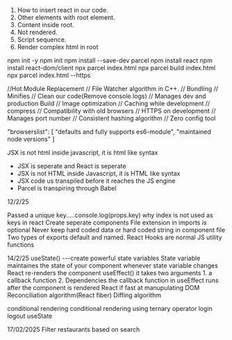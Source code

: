 1. How to insert react in our code.
2. Other elements with root element.
3. Content inside root.
4. Not rendered.
5. Script sequence.
6. Render complex html in root

npm init -y
npm init
npm install --save-dev parcel
npm install react
npm install react-dom/client
npx parcel index.html
npx parcel build index.html
npx parcel index.html --https

//Hot Module Replacement
// File Watcher algorithm in C++.
// Bundling
// Minifies
// Clean our code(Remove console.logs)
// Manages dev and production Build
// Image optimization
// Caching while development
// compress
// Compatibility with old browsers
// HTTPS on development
// Manages port number
// Consistent hashing algorithm
// Zero config tool

"browserslist": [
"defaults and fully supports es6-module",
"maintained node versions"
]

JSX is not html inside javascript, it is html like syntax

- JSX is seperate and React is seperate
- JSX is not HTML inside Javascript, it is HTML like syntax
- JSX code us transpiled before it reaches the JS engine
- Parcel is transpiring through Babel

12/2/25

Passed a unique key.....console.log(props.key)
why index is not used as keys in react
Create seperate components
File extension in imports is optional
Never keep hard coded data or hard coded string in component file
Two types of exports default and named.
React Hooks are normal JS utility functions

14/2/25
useState() ---create powerful state variables
State variable maintaines the state of your component
whenever state variable changes React re-renders the component
useEffect()
it takes two arguments 1. a callback function 2. Dependencies
the callback function in useEffect runs after the component is rendered
React if fast at manupulating DOM
Reconciliation algorithm(React fiber)
Diffing algorithm

conditional rendering
conditional rendering using ternary operator
login logout useState

17/02/2025
Filter restaurants based on search